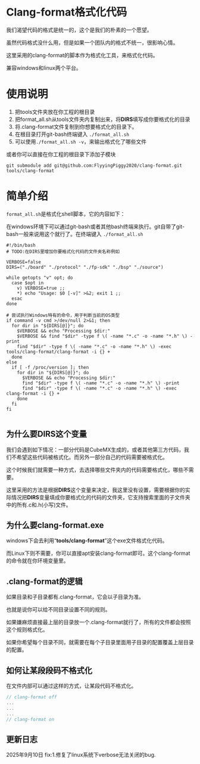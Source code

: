 # Clang-format格式化代码

我们渴望代码的格式是统一的，这个是我们的朴素的一个愿望。

虽然代码格式没什么用，但是如果一个团队内的格式不统一，很影响心情。

这里采用的clang-format的脚本作为格式化工具，来格式化代码。

兼容windows和linux两个平台。

# 使用说明

1. 把tools文件夹放在你工程的根目录
2. 把format_all.sh从tools文件夹内复制出来，将**DIRS**填写成你要格式化的目录
3. 将.clang-format文件复制到你想要格式化的目录下。
4. 在根目录打开git-bash终端键入 `./format_all.sh`
5. 可以使用`./format_all.sh -v`，来输出格式化了哪些文件

或者你可以直接在你工程的根目录下添加子模块

`git submodule add git@github.com:FlyyingPiggy2020/clang-format.git tools/clang-format `

# 简单介绍

`format_all.sh`是格式化shell脚本，它的内容如下：

在windows环境下可以通过git-bash或者其他bash终端来执行。git自带了git-bash一般来说用这个就行了。在终端键入 `./format_all.sh`

```
#!/bin/bash  
# TODO:在DIRS里增加你要格式化代码的文件夹名称例如

VERBOSE=false
DIRS=("./board" "./protocol" "./fp-sdk" "./bsp" "./source")

while getopts "v" opt; do
  case $opt in
    v) VERBOSE=true ;;
    *) echo "Usage: $0 [-v]" >&2; exit 1 ;;
  esac
done

# 尝试执行Windows特有的命令，用于判断当前的OS类型 
if command -v cmd >/dev/null 2>&1; then
  for dir in "${DIRS[@]}"; do
    $VERBOSE && echo "Processing $dir:"
    $VERBOSE && find "$dir" -type f \( -name "*.c" -o -name "*.h" \) -print 
    find "$dir" -type f \( -name "*.c" -o -name "*.h" \) -exec tools/clang-format/clang-format -i {} +
  done
else
  if [ -f /proc/version ]; then
    for dir in "${DIRS[@]}"; do
      $VERBOSE && echo "Processing $dir:"
      find "$dir" -type f \( -name "*.c" -o -name "*.h" \) -print
      find "$dir" -type f \( -name "*.c" -o -name "*.h" \) -exec clang-format -i {} +
    done
  fi
fi


```

## 为什么要DIRS这个变量

我们会遇到如下情况：一部分代码是CubeMX生成的，或者其他第三方代码，我们不希望这些代码被格式化。而另外一部分自己的代码需要被格式化。

这个时候我们就需要一种方式，去选择哪些文件夹内的代码需要格式化，哪些不需要。

这里采用的方法是根据**DIRS**这个变量来决定，我这里没有设置，需要根据你的实际情况把**DIRS**变量填成你要格式化的代码的文件夹，它支持搜索里面的子文件夹中的所有.c和.h(小写)文件。

## 为什么要clang-format.exe

windows下会去利用“**tools/clang-format**”这个exe文件格式化代码。

而Linux下则不需要，你可以直接apt安装clang-format即可。这个clang-format的命令就在你环境变量里。

## .clang-format的逻辑

如果目录和子目录都有.clang-format，它会以子目录为准。

也就是说你可以给不同目录设置不同的规则。

如果嫌麻烦直接最上层的目录放一个.clang-format就行了，所有的文件都会按照这个规则格式化。

如果你希望每个目录不同，就需要在每个子目录里面用子目录的配置覆盖上层目录的配置。

## 如何让某段段码不格式化

在文件内部可以通过这样的方式，让某段代码不格式化。

```c
// clang-format off
...
...
...
// clang-format on
```

## 更新日志
2025年9月10日
fix:1.修复了linux系统下verbose无法关闭的bug.
